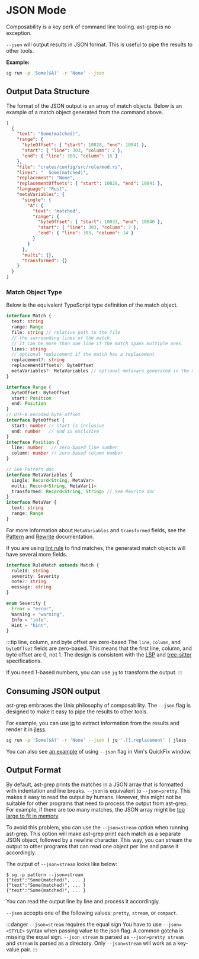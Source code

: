 # JSON Mode

Composability is a key perk of command line tooling. ast-grep is no exception.

`--json` will output results in JSON format. This is useful to pipe the results to other tools.

**Example:**

```bash
sg run -p 'Some($A)' -r 'None' --json
```

## Output Data Structure

The format of the JSON output is an array of match objects. Below is an example of a match object generated from the command above.

```json
[
  {
    "text": "Some(matched)",
    "range": {
      "byteOffset": { "start": 10828, "end": 10841 },
      "start": { "line": 303, "column": 2 },
      "end": { "line": 303, "column": 15 }
    },
    "file": "crates/config/src/rule/mod.rs",
    "lines": "  Some(matched)",
    "replacement": "None",
    "replacementOffsets": { "start": 10828, "end": 10841 },
    "language": "Rust",
    "metaVariables": {
      "single": {
        "A": {
          "text": "matched",
          "range": {
            "byteOffset": { "start": 10833, "end": 10840 },
            "start": { "line": 303, "column": 7 },
            "end": { "line": 303, "column": 14 }
          }
        }
      },
      "multi": {},
      "transformed": {}
    }
  }
]
```

### Match Object Type

Below is the equivalent TypeScript type definition of the match object.

```typescript
interface Match {
  text: string
  range: Range
  file: string // relative path to the file
  // the surrounding lines of the match.
  // It can be more than one line if the match spans multiple ones.
  lines: string
  // optional replacement if the match has a replacement
  replacement?: string
  replacementOffsets?: ByteOffset
  metaVariables?: MetaVariables // optional metavars generated in the match
}

interface Range {
  byteOffset: ByteOffset
  start: Position
  end: Position
}
// UTF-8 encoded byte offset
interface ByteOffset {
  start: number // start is inclusive
  end: number   // end is exclusive
}
interface Position {
  line: number   // zero-based line number
  column: number // zero-based column number
}

// See Pattern doc
interface MetaVariables {
  single: Record<String, MetaVar>
  multi: Record<String, MetaVar[]>
  transformed: Record<String, String> // See Rewrite doc
}
interface MetaVar {
  text: string
  range: Range
}
```

For more information about `MetaVariables` and `transformed` fields, see the [Pattern](/guide/pattern-syntax.html#meta-variable) and [Rewrite](/guide/rewrite/transform.html) documentation.

If you are using [lint rule](/guide/project/lint-rule.html) to find matches, the generated match objects will have several more fields.

```typescript
interface RuleMatch extends Match {
  ruleId: string
  severity: Severity
  note?: string
  message: string
}

enum Severity {
  Error = "error",
  Warning = "warning",
  Info = "info",
  Hint = "hint",
}
```

:::tip line, column, and byte offset are zero-based
The `line`, `column`, and `byteOffset` fields are zero-based. This means that the first line, column, and byte offset are 0, not 1.
The design is consistent with the [LSP](https://microsoft.github.io/language-server-protocol/specifications/lsp/3.17/specification/#position) and [tree-sitter](https://tree-sitter.github.io/tree-sitter/using-parsers#syntax-nodes) specifications.

If you need 1-based numbers, you can use `jq` to transform the output.
:::

## Consuming JSON output

ast-grep embraces the Unix philosophy of composability. The `--json` flag is designed to make it easy to pipe the results to other tools.

For example, you can use [jq](https://stedolan.github.io/jq/) to extract information from the results and render it in [jless](https://jless.io/).
```bash
sg run -p 'Some($A)' -r 'None' --json | jq '.[].replacement' | jless
```

You can also see [an example](https://github.com/ast-grep/ast-grep/issues/1232#issuecomment-2181747911) of using `--json` flag in Vim's QuickFix window.

## Output Format

By default, ast-grep prints the matches in a JSON array that is formatted with indentation and line breaks.
`--json` is equivalent to `--json=pretty`. This makes it easy to read the output by humans.
However, this might not be suitable for other programs that need to process the output from ast-grep. For example, if there are too many matches, the JSON array might be [too large to fit in memory](https://www.wikiwand.com/en/Out_of_memory).

To avoid this problem, you can use the `--json=stream` option when running ast-grep. This option will make ast-grep print each match as a separate JSON object, followed by a newline character. This way, you can stream the output to other programs that can read one object per line and parse it accordingly.

The output of `--json=stream` looks like below:

```
$ sg -p pattern --json=stream
{"text":"Some(matched)", ... }
{"text":"Some(matched)", ... }
{"text":"Some(matched)", ... }
```

You can read the output line by line and process it accordingly.

`--json` accepts one of the following values: `pretty`, `stream`, or `compact`.

:::danger `--json=stream` requires the equal sign
You have to use `--json=<STYLE>` syntax when passing value to the json flag.
A common gotcha is missing the equal sign.
`--json stream` is parsed as `--json=pretty stream` and `stream` is parsed as a directory.
Only `--json=stream` will work as a key-value pair.
:::